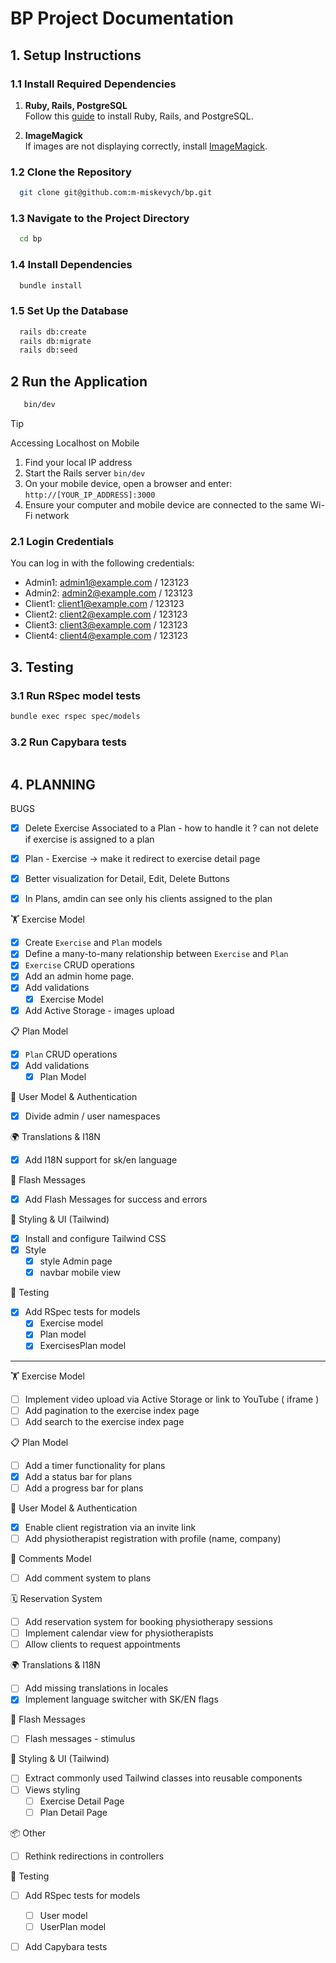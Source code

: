 # BP Project Documentation

## 1. Setup Instructions

### 1.1 Install Required Dependencies

1. **Ruby, Rails, PostgreSQL**  
   Follow this [guide](https://gorails.com/setup/macos/14-sonoma) to install Ruby, Rails, and PostgreSQL.

2. **ImageMagick**  
   If images are not displaying correctly, install [ImageMagick](https://guides.rubyonrails.org/active_storage_overview.html#requirements).


### 1.2 Clone the Repository
```bash
  git clone git@github.com:m-miskevych/bp.git
```

### 1.3 Navigate to the Project Directory
```bash
  cd bp
```

### 1.4 Install Dependencies
```bash
  bundle install
```

### 1.5 Set Up the Database
```bash
  rails db:create
  rails db:migrate
  rails db:seed
```

## 2 Run the Application
```bash
   bin/dev
```
> [!TIP]
> Accessing Localhost on Mobile
> 1. Find your local IP address
> 2. Start the Rails server  `bin/dev`
> 3. On your mobile device, open a browser and enter: `http://[YOUR_IP_ADDRESS]:3000`
> 4. Ensure your computer and mobile device are connected to the same Wi-Fi network


### 2.1 Login Credentials
You can log in with the following credentials:
+ Admin1: admin1@example.com / 123123
+ Admin2: admin2@example.com / 123123
+ Client1: client1@example.com / 123123
+ Client2: client2@example.com / 123123
+ Client3: client3@example.com / 123123
+ Client4: client4@example.com / 123123

## 3. Testing

### 3.1 Run RSpec model tests
```bash
bundle exec rspec spec/models
```

### 3.2 Run Capybara tests
```bash

```

## 4. PLANNING

BUGS
- [x] Delete Exercise Associated to a Plan - how to handle it ? can not delete if exercise is assigned to a plan
- [x] Plan - Exercise -> make it redirect to exercise detail page
- [x] Better visualization for Detail, Edit, Delete Buttons
- [x] In Plans, amdin can see only his clients assigned to the plan


🏋️ Exercise Model
- [x] Create `Exercise` and `Plan` models
- [x] Define a many-to-many relationship between `Exercise` and `Plan`
- [x] `Exercise` CRUD operations
- [x] Add an admin home page.
- [x] Add validations
  - [x] Exercise Model
- [x] Add Active Storage - images upload

📋 Plan Model
- [x] `Plan` CRUD operations
- [x] Add validations
  - [x] Plan Model

👤 User Model & Authentication
- [x] Divide admin / user namespaces

🌍 Translations & I18N
- [x] Add I18N support for sk/en language

🔔 Flash Messages 
- [x] Add Flash Messages for success and errors

🎨 Styling & UI (Tailwind)
- [x] Install and configure Tailwind CSS
- [x] Style
  - [x] style Admin page
  - [x] navbar mobile view

🔬 Testing
- [x] Add RSpec tests for models
   - [x] Exercise model
   - [x] Plan model
   - [x] ExercisesPlan model

--- 

🏋️ Exercise Model
- [ ] Implement video upload via Active Storage or link to YouTube ( iframe ) 
- [ ] Add pagination to the exercise index page
- [ ] Add search to the exercise index page

📋 Plan Model
- [ ] Add a timer functionality for plans
- [x] Add a status bar for plans
- [ ] Add a progress bar for plans

👤 User Model & Authentication
- [x] Enable client registration via an invite link
- [ ] Add physiotherapist registration with profile (name, company)

💬 Comments Model
- [ ] Add comment system to plans

🗓️ Reservation System
- [ ] Add reservation system for booking physiotherapy sessions
- [ ] Implement calendar view for physiotherapists
- [ ] Allow clients to request appointments

🌍 Translations & I18N
- [ ] Add missing translations in locales
- [x] Implement language switcher with SK/EN flags

🔔 Flash Messages 
- [ ] Flash messages - stimulus 

🎨 Styling & UI (Tailwind)
- [ ] Extract commonly used Tailwind classes into reusable components
- [ ] Views styling
  - [ ] Exercise Detail Page
  - [ ] Plan Detail Page

📦 Other
- [ ] Rethink redirections in controllers

🔬 Testing
- [ ] Add RSpec tests for models
   - [ ] User model
   - [ ] UserPlan model
- [ ] Add Capybara tests

